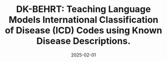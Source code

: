 ---
title: "DK-BEHRT: Teaching Language Models International Classification of Disease (ICD) Codes using Known Disease Descriptions."
collection: publications
excerpt: #
date: 2025-02-01
venue: AAAI workshop on AI for Medicine and Healthcare
paperurl: #
citation: #
authors: An, U., Lee, S. A., <u>Jeong, M.</u>, Gorla, A., Chiang, J. N., and Sankararaman, S.
category: conferences
---